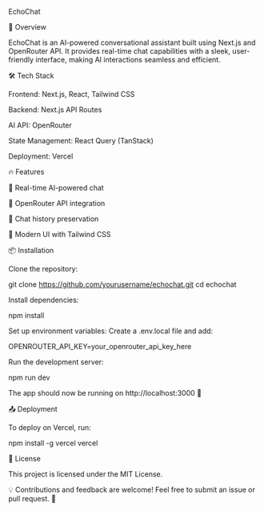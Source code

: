 EchoChat

🚀 Overview

EchoChat is an AI-powered conversational assistant built using Next.js and OpenRouter API. It provides real-time chat capabilities with a sleek, user-friendly interface, making AI interactions seamless and efficient.

🛠 Tech Stack

Frontend: Next.js, React, Tailwind CSS

Backend: Next.js API Routes

AI API: OpenRouter

State Management: React Query (TanStack)

Deployment: Vercel

🔥 Features

📡 Real-time AI-powered chat

🔗 OpenRouter API integration

💾 Chat history preservation

🎨 Modern UI with Tailwind CSS

📦 Installation

Clone the repository:

git clone https://github.com/yourusername/echochat.git
cd echochat

Install dependencies:

npm install

Set up environment variables:
Create a .env.local file and add:

OPENROUTER_API_KEY=your_openrouter_api_key_here

Run the development server:

npm run dev

The app should now be running on http://localhost:3000 🚀

📤 Deployment

To deploy on Vercel, run:

npm install -g vercel
vercel

📜 License

This project is licensed under the MIT License.

💡 Contributions and feedback are welcome! Feel free to submit an issue or pull request. 🚀
